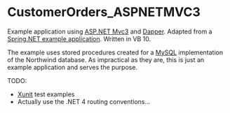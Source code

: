 CustomerOrders_ASPNETMVC3
=========================

Example application using [ASP.NET Mvc3][1] and [Dapper][2].  Adapted from a [Spring.NET example application][3].  Written in VB 10. 
    
The example uses stored procedures created for a [MySQL][5] implementation of the Northwind database.  As impractical as they are, this is just an example application and serves the purpose.

TODO:
* [Xunit][4] test examples
* Actually use the .NET 4 routing conventions...

[1]: http://nancyfx.org
[2]: http://code.google.com/p/dapper-dot-net
[3]: https://github.com/SpringSource/spring-net/tree/master/examples/Spring/Spring.Data.NHibernate.Northwind 
[4]: http://xunit.codeplex.com 
[5]: http://www.mysql.com
